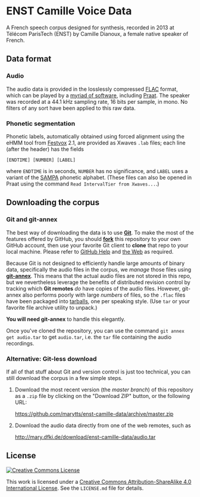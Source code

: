 # ENST Camille Voice Data

A French speech corpus designed for synthesis, recorded in 2013 at Télécom ParisTech (ENST) by Camille Dianoux, a female native speaker of French.

## Data format

### Audio

The audio data is provided in the losslessly compressed [FLAC](https://xiph.org/flac/) format, which can be played by a [myriad of software](https://xiph.org/flac/links.html#software), including [Praat](http://praat.org/).
The speaker was recorded at a 44.1 kHz sampling rate, 16 bits per sample, in mono.
No filters of any sort have been applied to this raw data.

### Phonetic segmentation

Phonetic labels, automatically obtained using forced alignment using the eHMM tool from [Festvox](http://festvox.org/) 2.1, are provided as Xwaves `.lab` files;
each line (after the header) has the fields

    [ENDTIME] [NUMBER] [LABEL]

where `ENDTIME` is in seconds, `NUMBER` has no significance, and `LABEL` uses a variant of the [SAMPA](http://www.phon.ucl.ac.uk/home/sampa/) phonetic alphabet.
(These files can also be opened in Praat using the command `Read IntervalTier from Xwaves...`.)

## Downloading the corpus

### Git and git-annex

The best way of downloading the data is to use [**Git**](http://git-scm.com/).
To make the most of the features offered by GitHub, you should [**fork**](https://github.com/marytts/enst-camille-data/fork) this repository to your own GitHub account, then use your favorite Git client to **clone** that repo to your local machine.
Please refer to [GitHub Help](https://help.github.com/) and [the Web](http://google.com/) as required.

Because Git is not designed to efficiently handle large amounts of binary data, specifically the audio files in the corpus, we *manage* those files using [**git-annex**](http://git-annex.branchable.com/).
This means that the actual audio files are not stored in this repo, but we nevertheless leverage the benefits of distributed revision control by tracking which **Git remotes** *do* have copies of the audio files.
However, git-annex also performs poorly with large *numbers* of files, so the `.flac` files have been packaged into [tarballs](http://en.wikipedia.org/wiki/Tar_%28computing%29), one per speaking style.
(Use `tar` or your favorite file archive utility to unpack.)

**You will need git-annex** to handle this elegantly.

Once you've cloned the repository, you can use the command `git annex get audio.tar` to get `audio.tar`, i.e. the `tar` file containing the audio recordings.

### Alternative: Git-less download

If all of that stuff about Git and version control is just too technical, you can still download the corpus in a few simple steps.

1. Download the most recent version (the *master branch*) of this repository as a `.zip` file by clicking on the "Download ZIP" button, or the following URL:

    <https://github.com/marytts/enst-camille-data/archive/master.zip>

2. Download the audio data directly from one of the web remotes, such as

    <http://mary.dfki.de/download/enst-camille-data/audio.tar>

## License

[![Creative Commons License](http://mirrors.creativecommons.org/presskit/buttons/88x31/svg/by-sa.svg)](http://creativecommons.org/licenses/by-sa/4.0/)

This work is licensed under a [Creative Commons Attribution-ShareAlike 4.0 International License](http://creativecommons.org/licenses/by-sa/4.0/).
See the `LICENSE.md` file for details.
